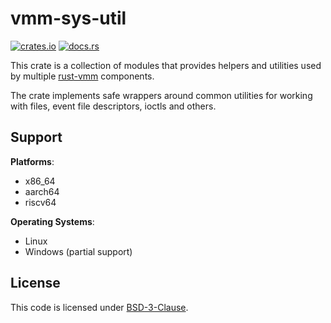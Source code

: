 # vmm-sys-util

[![crates.io](https://img.shields.io/crates/v/vmm-sys-util)](https://crates.io/crates/vmm-sys-util)
[![docs.rs](https://img.shields.io/docsrs/vmm-sys-util)](https://docs.rs/vmm-sys-util/)

This crate is a collection of modules that provides helpers and utilities
used by multiple [rust-vmm](https://github.com/rust-vmm/community) components.

The crate implements safe wrappers around common utilities for working
with files, event file descriptors, ioctls and others.

## Support

**Platforms**:
- x86_64
- aarch64
- riscv64

**Operating Systems**:
- Linux
- Windows (partial support)

## License

This code is licensed under [BSD-3-Clause](LICENSE-BSD-3-Clause).
